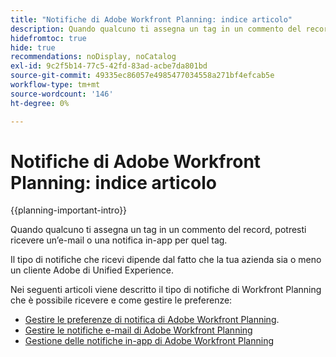 ```yaml
---
title: "Notifiche di Adobe Workfront Planning: indice articolo"
description: Quando qualcuno ti assegna un tag in un commento del record, potresti ricevere notifiche e-mail o in-app per tale tag. Il tipo di notifiche che ricevi dipende dal fatto che la tua azienda sia o meno un cliente Adobe di Unified Experience. Negli articoli seguenti vengono descritti i tipi di notifiche di Workfront Planning che possono essere ricevute e le modalità di gestione delle preferenze.
hidefromtoc: true
hide: true
recommendations: noDisplay, noCatalog
exl-id: 9c2f5b14-77c5-42fd-83ad-acbe7da801bd
source-git-commit: 49335ec86057e4985477034558a271bf4efcab5e
workflow-type: tm+mt
source-wordcount: '146'
ht-degree: 0%

---
```


# Notifiche di Adobe Workfront Planning: indice articolo

<!--add this to major TOC and Planning article index-->

{{planning-important-intro}}

Quando qualcuno ti assegna un tag in un commento del record, potresti ricevere un’e-mail o una notifica in-app per quel tag.

Il tipo di notifiche che ricevi dipende dal fatto che la tua azienda sia o meno un cliente Adobe di Unified Experience.

Nei seguenti articoli viene descritto il tipo di notifiche di Workfront Planning che è possibile ricevere e come gestire le preferenze:

* [Gestire le preferenze di notifica di Adobe Workfront Planning](/help/quicksilver/maestro/notifications/manage-notification-preferences.md).
* [Gestire le notifiche e-mail di Adobe Workfront Planning](/help/quicksilver/maestro/notifications/manage-planning-email-notifications.md)
* [Gestione delle notifiche in-app di Adobe Workfront Planning](/help/quicksilver/maestro/notifications/manage-planning-in-app-notifications.md)
